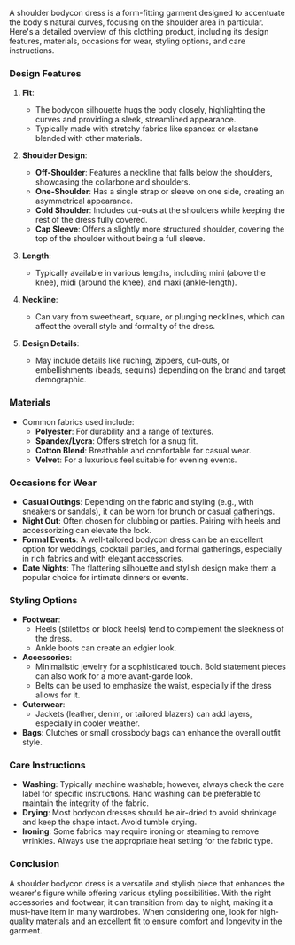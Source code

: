 A shoulder bodycon dress is a form-fitting garment designed to accentuate the body's natural curves, focusing on the shoulder area in particular. Here's a detailed overview of this clothing product, including its design features, materials, occasions for wear, styling options, and care instructions.

### Design Features

1. **Fit**: 
   - The bodycon silhouette hugs the body closely, highlighting the curves and providing a sleek, streamlined appearance. 
   - Typically made with stretchy fabrics like spandex or elastane blended with other materials.

2. **Shoulder Design**: 
   - **Off-Shoulder**: Features a neckline that falls below the shoulders, showcasing the collarbone and shoulders.
   - **One-Shoulder**: Has a single strap or sleeve on one side, creating an asymmetrical appearance.
   - **Cold Shoulder**: Includes cut-outs at the shoulders while keeping the rest of the dress fully covered.
   - **Cap Sleeve**: Offers a slightly more structured shoulder, covering the top of the shoulder without being a full sleeve.

3. **Length**: 
   - Typically available in various lengths, including mini (above the knee), midi (around the knee), and maxi (ankle-length). 

4. **Neckline**: 
   - Can vary from sweetheart, square, or plunging necklines, which can affect the overall style and formality of the dress.

5. **Design Details**: 
   - May include details like ruching, zippers, cut-outs, or embellishments (beads, sequins) depending on the brand and target demographic.

### Materials
- Common fabrics used include:
  - **Polyester**: For durability and a range of textures.
  - **Spandex/Lycra**: Offers stretch for a snug fit.
  - **Cotton Blend**: Breathable and comfortable for casual wear.
  - **Velvet**: For a luxurious feel suitable for evening events.

### Occasions for Wear
- **Casual Outings**: Depending on the fabric and styling (e.g., with sneakers or sandals), it can be worn for brunch or casual gatherings.
- **Night Out**: Often chosen for clubbing or parties. Pairing with heels and accessorizing can elevate the look.
- **Formal Events**: A well-tailored bodycon dress can be an excellent option for weddings, cocktail parties, and formal gatherings, especially in rich fabrics and with elegant accessories.
- **Date Nights**: The flattering silhouette and stylish design make them a popular choice for intimate dinners or events.

### Styling Options
- **Footwear**: 
  - Heels (stilettos or block heels) tend to complement the sleekness of the dress.
  - Ankle boots can create an edgier look.
- **Accessories**: 
  - Minimalistic jewelry for a sophisticated touch. Bold statement pieces can also work for a more avant-garde look.
  - Belts can be used to emphasize the waist, especially if the dress allows for it.
- **Outerwear**: 
  - Jackets (leather, denim, or tailored blazers) can add layers, especially in cooler weather.
- **Bags**: Clutches or small crossbody bags can enhance the overall outfit style.

### Care Instructions
- **Washing**: Typically machine washable; however, always check the care label for specific instructions. Hand washing can be preferable to maintain the integrity of the fabric.
- **Drying**: Most bodycon dresses should be air-dried to avoid shrinkage and keep the shape intact. Avoid tumble drying.
- **Ironing**: Some fabrics may require ironing or steaming to remove wrinkles. Always use the appropriate heat setting for the fabric type.

### Conclusion
A shoulder bodycon dress is a versatile and stylish piece that enhances the wearer's figure while offering various styling possibilities. With the right accessories and footwear, it can transition from day to night, making it a must-have item in many wardrobes. When considering one, look for high-quality materials and an excellent fit to ensure comfort and longevity in the garment.
